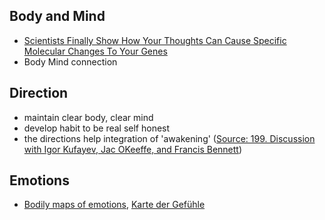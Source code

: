 ## Body and Mind

* [Scientists Finally Show How Your Thoughts Can Cause Specific Molecular Changes To Your Genes](http://www.tunedbody.com/scientists-finally-show-thoughts-can-cause-specific-molecular-changes-genes/#)
* Body Mind connection

## Direction

* maintain clear body, clear mind
* develop habit to be real self honest
* the directions help integration of 'awakening' ([Source: 199. Discussion with Igor Kufayev, Jac OKeeffe, and Francis Bennett](http://batgap.com/podpress_trac/feed/12353/0/199_igor_jac_francis.mp3))

## Emotions

* [Bodily maps of emotions](http://www.pnas.org/content/early/2013/12/26/1321664111.full.pdf+html?with-ds=yes), [Karte der Gefühle](http://www.sueddeutsche.de/gesundheit/koerper-und-emotionen-karte-der-gefuehle-1.1854431)
